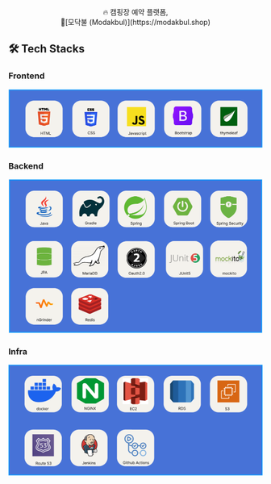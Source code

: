 <div align="center">
  🔥 캠핑장 예약 플랫폼, <br>
    📝[모닥불 (Modakbul)](https://modakbul.shop)
</div>


## 🛠 Tech Stacks

### Frontend
![프론트](https://github.com/aflyingmole/image/blob/main/front.png)

### Backend
![백엔드](https://github.com/aflyingmole/image/blob/main/back.png)

### Infra
![인프라](https://github.com/aflyingmole/image/blob/main/infra.png)
